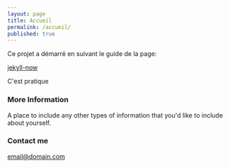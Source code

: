 ```yaml
---
layout: page
title: Accueil
permalink: /accueil/
published: true
---
```





Ce projet a démarré en suivant le guide de la page:

[jekyll-now](https://www.smashingmagazine.com/2014/08/build-blog-jekyll-github-pages/)

C'est pratique

### More Information

A place to include any other types of information that you'd like to include about yourself.

### Contact me

[email@domain.com](mailto:email@domain.com)
